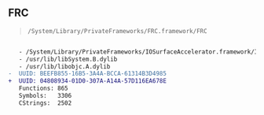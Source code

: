 ## FRC

> `/System/Library/PrivateFrameworks/FRC.framework/FRC`

```diff

   - /System/Library/PrivateFrameworks/IOSurfaceAccelerator.framework/IOSurfaceAccelerator
   - /usr/lib/libSystem.B.dylib
   - /usr/lib/libobjc.A.dylib
-  UUID: BEEFB855-16B5-3A4A-BCCA-61314B3D4985
+  UUID: 04808934-01D0-307A-A14A-57D116EA678E
   Functions: 865
   Symbols:   3306
   CStrings:  2502

```
